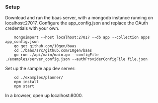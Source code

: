 ### Setup

Download and run the baas server, with a mongodb instance running on localhost:27017.
Configure the app_config.json and replace the OAuth credentials with your own.

```
	mongoimport --host localhost:27017 --db app --collection apps app_config.json
	go get github.com/10gen/baas
	cd ./baas/src/github.com/10gen/baas
	go run ./api/main/main.go --configFile ./examples/server_config.json --authProviderConfigFile file.json
```

Set up the sample app dev server:

```
	cd ./examples/planner/
	npm install
	npm start
```

In a browser, open up localhost:8000.

